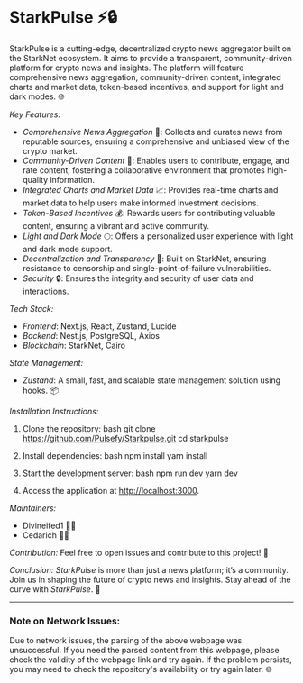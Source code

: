 # StarkPulse ⚡🔒

StarkPulse is a cutting-edge, decentralized crypto news aggregator built on the StarkNet ecosystem. It aims to provide a transparent, community-driven platform for crypto news and insights. The platform will feature comprehensive news aggregation, community-driven content, integrated charts and market data, token-based incentives, and support for light and dark modes. 🌐

*Key Features:*
- *Comprehensive News Aggregation* 📰: Collects and curates news from reputable sources, ensuring a comprehensive and unbiased view of the crypto market.
- *Community-Driven Content* 👥: Enables users to contribute, engage, and rate content, fostering a collaborative environment that promotes high-quality information.
- *Integrated Charts and Market Data* 📈: Provides real-time charts and market data to help users make informed investment decisions.
- *Token-Based Incentives* 💰: Rewards users for contributing valuable content, ensuring a vibrant and active community.
- *Light and Dark Mode* 🌕: Offers a personalized user experience with light and dark mode support.
- *Decentralization and Transparency* 🔗: Built on StarkNet, ensuring resistance to censorship and single-point-of-failure vulnerabilities.
- *Security* 🔒: Ensures the integrity and security of user data and interactions.

*Tech Stack:*
- *Frontend*: Next.js, React, Zustand, Lucide
- *Backend*: Nest.js, PostgreSQL, Axios
- *Blockchain*: StarkNet, Cairo

*State Management:*
- *Zustand*: A small, fast, and scalable state management solution using hooks. 📦

*Installation Instructions:*
1. Clone the repository:
   bash
   git clone https://github.com/Pulsefy/Starkpulse.git
   cd starkpulse
   
2. Install dependencies:
   bash
   npm install
   yarn install
   
3. Start the development server:
   bash
   npm run dev
   yarn dev
   
4. Access the application at [http://localhost:3000](http://localhost:3000).

*Maintainers:*
- Divineifed1 👨‍💻
- Cedarich 👨‍💻

*Contribution:*
Feel free to open issues and contribute to this project! 🤝

*Conclusion:*
*StarkPulse* is more than just a news platform; it’s a community. Join us in shaping the future of crypto news and insights. Stay ahead of the curve with *StarkPulse*. 🌟

---

### Note on Network Issues:
Due to network issues, the parsing of the above webpage was unsuccessful. If you need the parsed content from this webpage, please check the validity of the webpage link and try again. If the problem persists, you may need to check the repository's availability or try again later. 🌐

